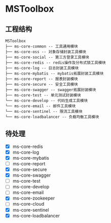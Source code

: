 # MSToolbox

## 工程结构
``` 
MSToolbox
├── ms-core-common -- 工具通用模块
├── ms-core-oss -- 对象存储封装工具模块
├── ms-core-social -- 第三方登录工具模块
├── ms-core-redis -- redis操作及分布式锁工具模块
├── ms-core-log -- 日志封装工具模块 
├── ms-core-mybatis -- mybatis拓展封装工具模块 
├── ms-core-report -- 报表封装模块 
├── ms-core-secure -- 安全工具模块
├── ms-core-swagger -- swagger拓展封装模块 
├── ms-core-test -- 单元测试封装模块  
└── ms-core-develop -- 代码生成工具模块 
└── ms-core-email -- 邮件工具模块 
└── ms-core-sentinel -- 限流工具模块 
└── ms-core-loadbalancer -- 负载均衡工具模块 
```

## 待处理
- [x] ms-core-redis
- [x] ms-core-log 
- [x] ms-core-mybatis 
- [ ] ms-core-report 
- [x] ms-core-secure 
- [x] ms-core-swagger 
- [ ] ms-core-test 
- [ ] ms-core-develop 
- [ ] ms-core-email 
- [x] ms-core-zookeeper 
- [ ] ms-core-cloud 
- [x] ms-core-sentinel 
- [x] ms-core-loadbalancer 